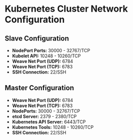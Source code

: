 # Kubernetes Cluster Network Configuration

## Slave Configuration

- **NodePort Ports:** 30000 - 32767/TCP
- **Kubelet API:** 10248 - 10260/TCP
- **Weave Net Port (UDP):** 6784
- **Weave Net Port (TCP):** 6783
- **SSH Connection:** 22/SSH

## Master Configuration

- **Weave Net Port (UDP):** 6784
- **Weave Net Port (TCP):** 6783
- **NodePorts:** 30000 - 32767/TCP
- **etcd Server:** 2379 - 2380/TCP
- **Kubernetes API Server:** 6443/TCP
- **Kubernetes Tools:** 10248 - 10260/TCP
- **SSH Connection:** 22/SSH
